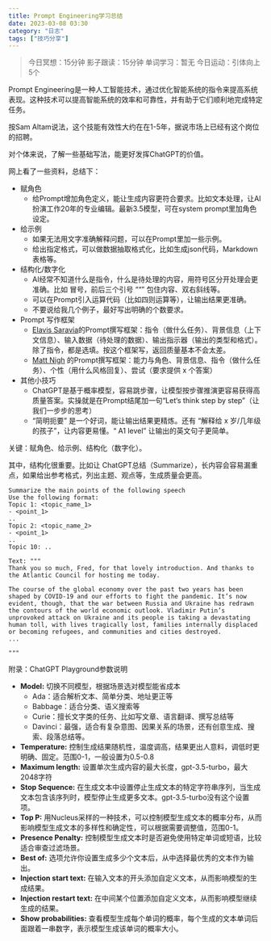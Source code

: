 ```yaml
---
title: Prompt Engineering学习总结
date: 2023-03-08 03:30 
category: "日志"
tags: ["技巧分享"]
---
```


> 今日冥想：15分钟
> 影子跟读：15分钟
> 单词学习：暂无
> 今日运动：引体向上5个

Prompt Engineering是一种人工智能技术，通过优化智能系统的指令来提高系统表现。这种技术可以提高智能系统的效率和可靠性，并有助于它们顺利地完成特定任务。

按Sam Altam说法，这个技能有效性大约在在1-5年，据说市场上已经有这个岗位的招聘。

对个体来说，了解一些基础写法，能更好发挥ChatGPT的价值。

网上看了一些资料，总结下：

- 赋角色
	- 给Prompt增加角色定义，能让生成内容更符合要求。比如文本处理，让AI扮演工作20年的专业编辑。最新3.5模型，可在system prompt里加角色设定。
- 给示例
	- 如果无法用文字准确解释问题，可以在Prompt里加一些示例。
	- 给出指定格式，可以做数据抽取格式化，比如生成json代码，Markdown表格等。
- 结构化/数字化
	- AI经常不知道什么是指令，什么是待处理的内容，用符号区分开处理会更准确。比如 冒号，前后三个引号 ““” 包住内容、双右斜线等。
	- 可以在Prompt引入运算代码（比如四则运算等），让输出结果更准确。
	- 不要说给我几个例子，最好写出明确的个数要求。
- Prompt 写作框架
	- [Elavis Saravia](https://github.com/dair-ai/Prompt-Engineering-Guide/blob/main/guides/prompts-intro.md)的Prompt撰写框架：指令（做什么任务）、背景信息（上下文信息）、输入数据（待处理的数据）、输出指示器（输出的类型和格式）。除了指令，都是选填。按这个框架写，返回质量基本不会太差。
	- [Matt Nigh](https://github.com/mattnigh/ChatGPT3-Free-Prompt-List) 的Prompt撰写框架：能力与角色、背景信息、指令（做什么任务）、个性（用什么风格回复）、尝试（要求提供 x 个答案）
- 其他小技巧
	- ChatGPT是基于概率模型，容易跳步骤，让模型按步骤推演更容易获得高质量答案。实操就是在Prompt结尾加一句“Let‘s think step by step”（让我们一步步的思考）
	- “简明扼要” 是一个好词，能让输出结果更精炼。还有 “解释给 x 岁/几年级的孩子”，让内容更易懂。“ A1 level” 让输出的英文句子更简单。

关键：赋角色、给示例、结构化（数字化）。

其中，结构化很重要。比如让 ChatGPT总结（Summarize），长内容会容易漏重点，如果给出参考格式，列出主题、观点等，生成质量会更高。
```
Summarize the main points of the following speech
Use the following format:
Topic 1: <topic_name_1>
- <point_1>
..
Topic 2: <topic_name_2>
- <point_1>
..
Topic 10: ..

Text: """
Thank you so much, Fred, for that lovely introduction. And thanks to the Atlantic Council for hosting me today.

The course of the global economy over the past two years has been shaped by COVID-19 and our efforts to fight the pandemic. It’s now evident, though, that the war between Russia and Ukraine has redrawn the contours of the world economic outlook. Vladimir Putin’s unprovoked attack on Ukraine and its people is taking a devastating human toll, with lives tragically lost, families internally displaced or becoming refugees, and communities and cities destroyed.
...

"""
```


附录：ChatGPT Playground参数说明

- **Model:** 切换不同模型，根据场景选对模型能省成本
	- Ada：适合解析文本、简单分类、地址更正等
	- Babbage：适合分类、语义搜索等
	- Curie：擅长文字类的任务、比如写文章、语言翻译、撰写总结等
	- Davinci：最强，适合有复杂意图、因果关系的场景，还有创意生成、搜索、段落总结等。
- **Temperature:** 控制生成结果随机性，温度调高，结果更出人意料，调低时更明确、固定。范围0-1，一般设置为0.5-0.8 
- **Maximum length:** 设置单次生成内容的最大长度，gpt-3.5-turbo，最大2048字符
- **Stop Sequence:** 在生成文本中设置停止生成文本的特定字符串序列，当生成文本包含该序列时，模型停止生成更多文本。gpt-3.5-turbo没有这个设置项。
- **Top P:** 用Nucleus采样的一种技术，可以控制模型生成文本的概率分布，从而影响模型生成文本的多样性和确定性，可以根据需要调整值，范围0-1。
- **Presence Penalty:** 控制模型生成文本时是否避免使用特定单词或短语，比较适合审查过滤场景。
- **Best of:** 选项允许你设置生成多少个文本后，从中选择最优秀的文本作为输出。
- **Injection start text:** 在输入文本的开头添加自定义文本，从而影响模型的生成结果。
- **Injection restart text:** 在中间某个位置添加自定义文本，从而影响模型继续生成的结果。
- **Show probabilities:** 查看模型生成每个单词的概率，每个生成的文本单词后面跟着一串数字，表示模型生成该单词的概率大小。
